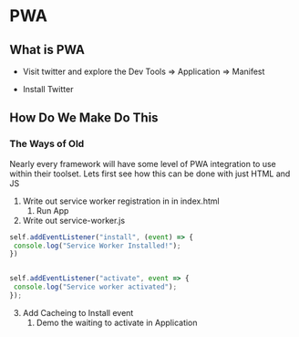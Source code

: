 # PWA

## What is PWA

- Visit twitter and explore the Dev Tools => Application => Manifest

- Install Twitter

## How Do We Make Do This

### The Ways of Old

Nearly every framework will have some level of PWA integration to use within their toolset. Lets first see how this can be done with just HTML and JS

1. Write out service worker registration in in index.html
   1. Run App
2. Write out service-worker.js

 ```js
self.addEventListener("install", (event) => {
  console.log("Service Worker Installed!");
})


self.addEventListener("activate", event => {
  console.log("Service worker activated");
});
```

3. Add Cacheing to Install event
   1. Demo the waiting to activate in Application



